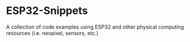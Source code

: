 # ESP32-Snippets

A collection of code examples using ESP32 and other physical computing resources (i.e. neopixel, sensors, etc.)
